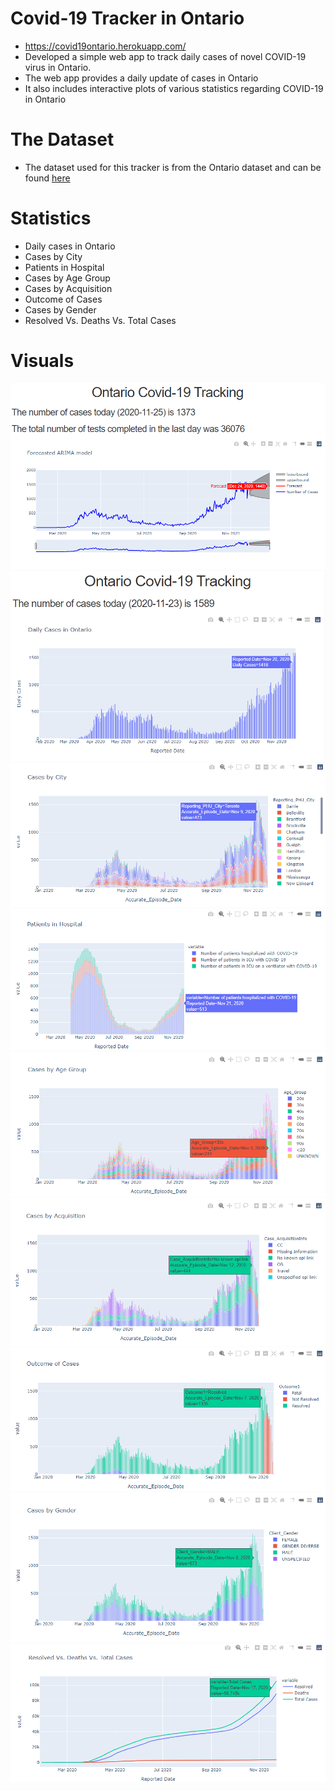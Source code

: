 # Covid-19 Tracker in Ontario
- https://covid19ontario.herokuapp.com/
- Developed a simple web app to track daily cases of novel COVID-19 virus in Ontario.
- The web app provides a daily update of cases in Ontario
- It also includes interactive plots of various statistics regarding COVID-19 in Ontario

# The Dataset
- The dataset used for this tracker is from the Ontario dataset and can be found [here](https://data.ontario.ca/dataset)

# Statistics
- Daily cases in Ontario
- Cases by City
- Patients in Hospital
- Cases by Age Group
- Cases by Acquisition
- Outcome of Cases
- Cases by Gender
- Resolved Vs. Deaths Vs. Total Cases

# Visuals
![Forecasted ARIMA Model](Images/forecast.PNG)
![Daily Cases](Images/Daily.PNG)
![Cases by City](Images/City.PNG)
![Patients in Hospital](Images/Patients.PNG)
![Cases by Age](Images/Agee.PNG)
![Cases by Acquisition](Images/Acq.PNG)
![Outcome](Images/out.PNG)
![Cases by Gender](Images/gender.PNG)
![Total Cases](Images/total.PNG)